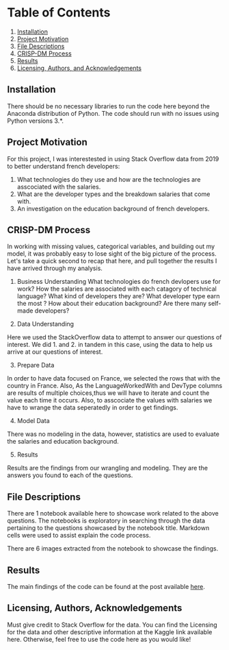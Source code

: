 # Table of Contents

1. [Installation](#Installation)
2. [Project Motivation](#Project-Motivation)
3. [File Descriptions](#File-Descriptions)
4. [CRISP-DM Process](#CRISP-DM-Process)
5. [Results](#Results)
6. [Licensing, Authors, and Acknowledgements](#Licensing,-Authors,-Acknowledgements)

## Installation

There should be no necessary libraries to run the code here beyond the Anaconda distribution of Python. The code should run with no issues using Python versions 3.*.

## Project Motivation

For this project, I was interestested in using Stack Overflow data from 2019 to better understand french developers:

1. What technologies do they use and how are the technologies are asscociated with the salaries.
2. What are the developer types and the breakdown salaries that come with.
3. An investigation on the education background of french developers.


## CRISP-DM Process
In working with missing values, categorical variables, and building out my model, it was probably easy to lose sight of the big picture of the process. Let's take a quick second to recap that here, and pull together the results I have arrived through my analysis.

1. Business Understanding
What technologies do french devlopers use for work? How the salaries are associated with each catagory of technical language?
What kind of developers they are? What developer type earn the most ?
How about their education background? Are there many self-made developers? 

2. Data Understanding

Here we used the StackOverflow data to attempt to answer our questions of interest. We did 1. and 2. in tandem in this case, using the data to help us arrive at our questions of interest. 

3. Prepare Data

In order to have data focused on France, we selected the rows that with the country in France. Also, As the LanguageWorkedWith and DevType columns are results of multiple choices,thus we will have to iterate and count the value each time it occurs. Also, to asscociate the values with salaries we have to wrange the data seperatedly in order to get findings. 


4. Model Data

There was no modeling in the data, however, statistics are used to evaluate the salaries and education background. 

5. Results

Results are the findings from our wrangling and modeling. They are the answers you found to each of the questions.



## File Descriptions

There are 1 notebook available here to showcase work related to the above questions. The notebooks is exploratory in searching through the data pertaining to the questions showcased by the notebook title. Markdown cells were used to assist explain the code process.

There are 6 images extracted from the notebook to showcase the findings.

## Results

The main findings of the code can be found at the post available [here](https://medium.com/@gezoe1207/how-much-do-french-developers-earn-a-year-3e79ecbe070c).

## Licensing, Authors, Acknowledgements

Must give credit to Stack Overflow for the data. You can find the Licensing for the data and other descriptive information at the Kaggle link available here. Otherwise, feel free to use the code here as you would like!
